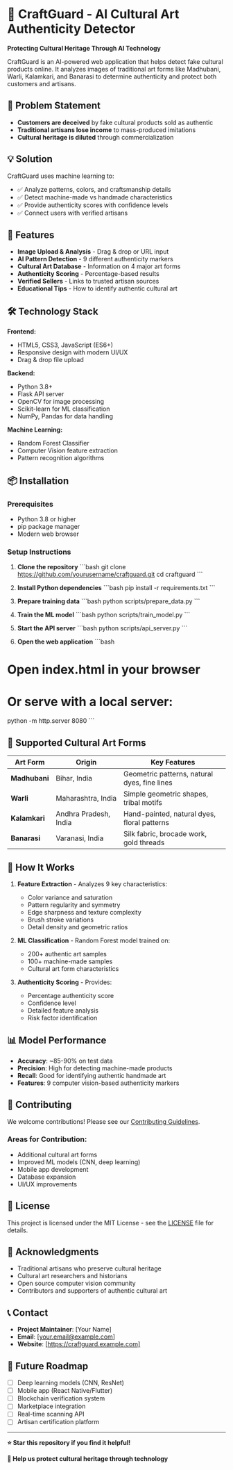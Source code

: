 # 🧢 CraftGuard - AI Cultural Art Authenticity Detector

**Protecting Cultural Heritage Through AI Technology**

CraftGuard is an AI-powered web application that helps detect fake cultural products online. It analyzes images of traditional art forms like Madhubani, Warli, Kalamkari, and Banarasi to determine authenticity and protect both customers and artisans.

## 🎯 Problem Statement

- **Customers are deceived** by fake cultural products sold as authentic
- **Traditional artisans lose income** to mass-produced imitations  
- **Cultural heritage is diluted** through commercialization

## 💡 Solution

CraftGuard uses machine learning to:
- ✅ Analyze patterns, colors, and craftsmanship details
- ✅ Detect machine-made vs handmade characteristics
- ✅ Provide authenticity scores with confidence levels
- ✅ Connect users with verified artisans

## 🚀 Features

- **Image Upload & Analysis** - Drag & drop or URL input
- **AI Pattern Detection** - 9 different authenticity markers
- **Cultural Art Database** - Information on 4 major art forms
- **Authenticity Scoring** - Percentage-based results
- **Verified Sellers** - Links to trusted artisan sources
- **Educational Tips** - How to identify authentic cultural art

## 🛠️ Technology Stack

**Frontend:**
- HTML5, CSS3, JavaScript (ES6+)
- Responsive design with modern UI/UX
- Drag & drop file upload

**Backend:**
- Python 3.8+
- Flask API server
- OpenCV for image processing
- Scikit-learn for ML classification
- NumPy, Pandas for data handling

**Machine Learning:**
- Random Forest Classifier
- Computer Vision feature extraction
- Pattern recognition algorithms

## 📦 Installation

### Prerequisites
- Python 3.8 or higher
- pip package manager
- Modern web browser

### Setup Instructions

1. **Clone the repository**
\`\`\`bash
git clone https://github.com/yourusername/craftguard.git
cd craftguard
\`\`\`

2. **Install Python dependencies**
\`\`\`bash
pip install -r requirements.txt
\`\`\`

3. **Prepare training data**
\`\`\`bash
python scripts/prepare_data.py
\`\`\`

4. **Train the ML model**
\`\`\`bash
python scripts/train_model.py
\`\`\`

5. **Start the API server**
\`\`\`bash
python scripts/api_server.py
\`\`\`

6. **Open the web application**
\`\`\`bash
# Open index.html in your browser
# Or serve with a local server:
python -m http.server 8080
\`\`\`

## 🎨 Supported Cultural Art Forms

| Art Form | Origin | Key Features |
|----------|--------|--------------|
| **Madhubani** | Bihar, India | Geometric patterns, natural dyes, fine lines |
| **Warli** | Maharashtra, India | Simple geometric shapes, tribal motifs |
| **Kalamkari** | Andhra Pradesh, India | Hand-painted, natural dyes, floral patterns |
| **Banarasi** | Varanasi, India | Silk fabric, brocade work, gold threads |

## 🔬 How It Works

1. **Feature Extraction** - Analyzes 9 key characteristics:
   - Color variance and saturation
   - Pattern regularity and symmetry
   - Edge sharpness and texture complexity
   - Brush stroke variations
   - Detail density and geometric ratios

2. **ML Classification** - Random Forest model trained on:
   - 200+ authentic art samples
   - 100+ machine-made samples
   - Cultural art form characteristics

3. **Authenticity Scoring** - Provides:
   - Percentage authenticity score
   - Confidence level
   - Detailed feature analysis
   - Risk factor identification

## 📊 Model Performance

- **Accuracy**: ~85-90% on test data
- **Precision**: High for detecting machine-made products
- **Recall**: Good for identifying authentic handmade art
- **Features**: 9 computer vision-based authenticity markers

## 🤝 Contributing

We welcome contributions! Please see our [Contributing Guidelines](CONTRIBUTING.md).

### Areas for Contribution:
- Additional cultural art forms
- Improved ML models (CNN, deep learning)
- Mobile app development
- Database expansion
- UI/UX improvements

## 📄 License

This project is licensed under the MIT License - see the [LICENSE](LICENSE) file for details.

## 🙏 Acknowledgments

- Traditional artisans who preserve cultural heritage
- Cultural art researchers and historians
- Open source computer vision community
- Contributors and supporters of authentic cultural art

## 📞 Contact

- **Project Maintainer**: [Your Name]
- **Email**: [your.email@example.com]
- **Website**: [https://craftguard.example.com]

## 🔮 Future Roadmap

- [ ] Deep learning models (CNN, ResNet)
- [ ] Mobile app (React Native/Flutter)
- [ ] Blockchain verification system
- [ ] Marketplace integration
- [ ] Real-time scanning API
- [ ] Artisan certification platform

---

**⭐ Star this repository if you find it helpful!**

**🤝 Help us protect cultural heritage through technology**
